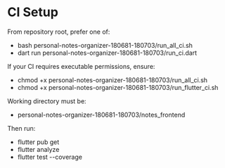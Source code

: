 # CI Setup

From repository root, prefer one of:
- bash personal-notes-organizer-180681-180703/run_all_ci.sh
- dart run personal-notes-organizer-180681-180703/run_ci.dart

If your CI requires executable permissions, ensure:
- chmod +x personal-notes-organizer-180681-180703/run_all_ci.sh
- chmod +x personal-notes-organizer-180681-180703/run_flutter_ci.sh

Working directory must be:
- personal-notes-organizer-180681-180703/notes_frontend

Then run:
- flutter pub get
- flutter analyze
- flutter test --coverage
